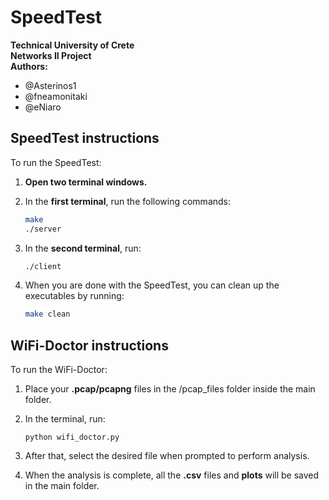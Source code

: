 # SpeedTest
**Technical University of Crete**  
**Networks II Project**  
**Authors:**  
- @Asterinos1
- @fneamonitaki 
- @eNiaro

##  SpeedTest instructions

To run the SpeedTest:

1. **Open two terminal windows.**

2. In the **first terminal**, run the following commands:
   ```bash
   make
   ./server
   ```

3. In the **second terminal**, run:
   ```bash
   ./client
   ```

4. When you are done with the SpeedTest, you can clean up the executables by running:
   ```bash
   make clean
   ```

## WiFi-Doctor instructions

To run the WiFi-Doctor:

1. Place your **.pcap/pcapng** files in the /pcap_files folder inside the main folder.

2. In the terminal, run:
   ```
   python wifi_doctor.py
   ```
   
3. After that, select the desired file when prompted to perform analysis.

4. When the analysis is complete, all the **.csv** files and **plots** will be saved in the main folder.
